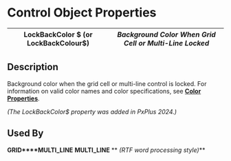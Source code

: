 # Control Object Properties

**LockBackColor $ (or LockBackColour$)** |  **_Background Color When Grid Cell or Multi-Line Locked_**  
---|---  
  
## Description

Background color when the grid cell or multi-line control is locked. For information on valid color names and color specifications, see **[Color Properties](../control_object_properties/colour_properties.md)**.

_(The LockBackColor$ property was added in PxPlus 2024.)_

## Used By

**GRID****MULTI_LINE** **MULTI_LINE** ** _(RTF word processing style)_**
